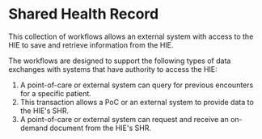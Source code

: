 # Shared Health Record

This collection of workflows allows an external system with access to the HIE to save and retrieve information from the HIE.

The workflows are designed to support the following types of data exchanges with systems that have authority to access the HIE:

1. A point-of-care or external system can query for previous encounters for a specific patient.
2. This transaction allows a PoC or an external system to provide data to the HIE's SHR.
3. A point-of-care or external system can request and receive an on-demand document from the HIE's SHR.



